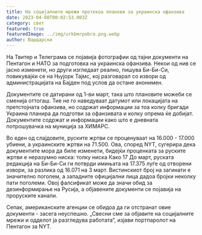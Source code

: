 ```yaml
---
title: На социјалните мрежи протекоа планови за украинска офанзива
date: 2023-04-08T00:02:53.003Z
category: свет
featured: true
featuredImage: ../img/urkbmrpobra.png.webp
author: Вардарски
---
```


На Твитер и Телеграма се појавија фотографии од тајни документи на Пентагон и НАТО за подготовка на украинска офанзива. Некои од нив се јасно изменети, но други изгледаат реално, пишува Би-Би-Си, повикувајќи се на Њујорк Тајмс, кој разговарал со извори од администрацијата на Бајден под услов да остане анонимен.

Документите се датирани од 1-ви март, така што плановите можеби се сменија оттогаш. Тие не го наведуваат датумот или локацијата на претстојната офанзива, но содржат информации за тоа колку бригади Украина планира да подготви за офанзивата и колку опрема ќе добијат. Документите содржат и информации како што е дневната потрошувачка на муниција за ХИМАРС.

Во еден од слајдовите, руските жртви се проценуваат на 16.000 - 17.000 убиени, а украинските жртви на 71.500. Ова, според NYT, сугерира дека документите мора да биле изменети, бидејќи проценката за руските жртви е неразумно ниска: толку ниска Како 17 До март, руската редакција на Би-Би-Си ги потврди имињата на 17.375 луѓе од отворени извори, за разлика од 16.071 на 3 март. Вистинскиот број на загинати е значително поголем, а западните официјални лица дадоа бројки неколку пати поголеми. Овој фалсификат може да значи обид за дезинформирање на Русија, а објавените документи се појавија на проруските канали.

Сепак, американските агенции се обидоа да ги отстранат овие документи - засега неуспешно. „Свесни сме за објавите на социјалните мрежи и одделот ја разгледува работата“, изјави портпаролот на Пентагон за NYT.
